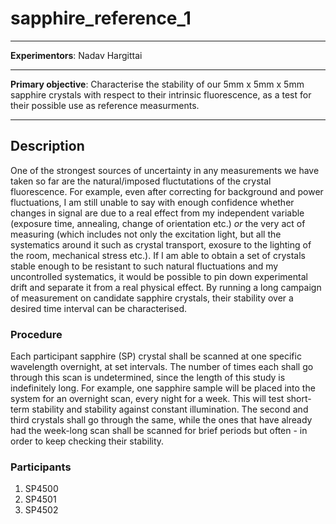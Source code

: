 # sapphire_reference_1

---

**Experimentors**:  Nadav Hargittai

---

**Primary objective**: Characterise the stability of our 5mm x 5mm x 5mm sapphire crystals with respect to their intrinsic fluorescence, as a test for their possible use as reference measurments.

---

## Description
One of the strongest sources of uncertainty in any measurements we have taken so far are the natural/imposed fluctutations of the crystal fluorescence. For example, even after correcting for background and power fluctuations, I am still unable to say with enough confidence  whether changes in signal are due to a real effect from my independent variable (exposure time, annealing, change of orientation etc.)  *or* the very act of measuring (which includes not only the excitation light, but all the systematics around it such as crystal transport, exosure to the lighting of the room, mechanical stress etc.). If I am able to obtain a set of crystals stable enough to be resistant to such natural fluctuations and my uncontrolled systematics, it would be possible to pin down experimental drift and separate it from a real physical effect. By running a long campaign of measurement on candidate sapphire crystals, their stability over a desired time interval can be characterised. 

### Procedure
Each participant sapphire (SP) crystal shall be scanned at one specific wavelength overnight, at set intervals. The number of times each shall go through this scan is undetermined, since the length of this study is indefinitely long. For example, one sapphire sample will be placed into the system for an overnight scan, every night for a week. This will test short-term stability and stability against constant illumination. The second and third crystals shall go through the same, while the ones that have already had the week-long scan shall be scanned for brief periods but often - in order to keep checking their stability.

### Participants
1. SP4500
2. SP4501
3. SP4502
